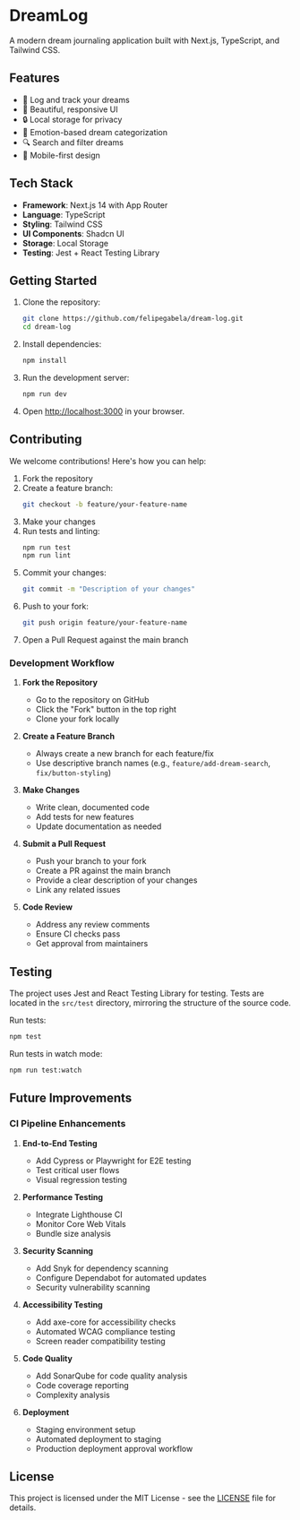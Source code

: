 # DreamLog

A modern dream journaling application built with Next.js, TypeScript, and Tailwind CSS.

## Features

- 🌙 Log and track your dreams
- 🎨 Beautiful, responsive UI
- 🔒 Local storage for privacy
- 🎯 Emotion-based dream categorization
- 🔍 Search and filter dreams
- 📱 Mobile-first design

## Tech Stack

- **Framework**: Next.js 14 with App Router
- **Language**: TypeScript
- **Styling**: Tailwind CSS
- **UI Components**: Shadcn UI
- **Storage**: Local Storage
- **Testing**: Jest + React Testing Library

## Getting Started

1. Clone the repository:
   ```bash
   git clone https://github.com/felipegabela/dream-log.git
   cd dream-log
   ```

2. Install dependencies:
   ```bash
   npm install
   ```

3. Run the development server:
   ```bash
   npm run dev
   ```

4. Open [http://localhost:3000](http://localhost:3000) in your browser.

## Contributing

We welcome contributions! Here's how you can help:

1. Fork the repository
2. Create a feature branch:
   ```bash
   git checkout -b feature/your-feature-name
   ```
3. Make your changes
4. Run tests and linting:
   ```bash
   npm run test
   npm run lint
   ```
5. Commit your changes:
   ```bash
   git commit -m "Description of your changes"
   ```
6. Push to your fork:
   ```bash
   git push origin feature/your-feature-name
   ```
7. Open a Pull Request against the main branch

### Development Workflow

1. **Fork the Repository**
   - Go to the repository on GitHub
   - Click the "Fork" button in the top right
   - Clone your fork locally

2. **Create a Feature Branch**
   - Always create a new branch for each feature/fix
   - Use descriptive branch names (e.g., `feature/add-dream-search`, `fix/button-styling`)

3. **Make Changes**
   - Write clean, documented code
   - Add tests for new features
   - Update documentation as needed

4. **Submit a Pull Request**
   - Push your branch to your fork
   - Create a PR against the main branch
   - Provide a clear description of your changes
   - Link any related issues

5. **Code Review**
   - Address any review comments
   - Ensure CI checks pass
   - Get approval from maintainers

## Testing

The project uses Jest and React Testing Library for testing. Tests are located in the `src/test` directory, mirroring the structure of the source code.

Run tests:
```bash
npm test
```

Run tests in watch mode:
```bash
npm run test:watch
```

## Future Improvements

### CI Pipeline Enhancements

1. **End-to-End Testing**
   - Add Cypress or Playwright for E2E testing
   - Test critical user flows
   - Visual regression testing

2. **Performance Testing**
   - Integrate Lighthouse CI
   - Monitor Core Web Vitals
   - Bundle size analysis

3. **Security Scanning**
   - Add Snyk for dependency scanning
   - Configure Dependabot for automated updates
   - Security vulnerability scanning

4. **Accessibility Testing**
   - Add axe-core for accessibility checks
   - Automated WCAG compliance testing
   - Screen reader compatibility testing

5. **Code Quality**
   - Add SonarQube for code quality analysis
   - Code coverage reporting
   - Complexity analysis

6. **Deployment**
   - Staging environment setup
   - Automated deployment to staging
   - Production deployment approval workflow

## License

This project is licensed under the MIT License - see the [LICENSE](LICENSE) file for details. 